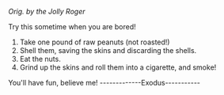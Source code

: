 _Orig. by the Jolly Roger_

Try this sometime when you are bored!

1. Take one pound of raw peanuts (not roasted!)
2. Shell them, saving the skins and discarding the shells.
3. Eat the nuts.
4. Grind up the skins and roll them into a cigarette, and smoke!

You'll have fun, believe me! -------------Exodus-----------
